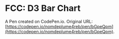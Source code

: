 # FCC:  D3 Bar Chart

A Pen created on CodePen.io. Original URL: [https://codepen.io/nomdeplume4reb/pen/bGpeQpm](https://codepen.io/nomdeplume4reb/pen/bGpeQpm).


